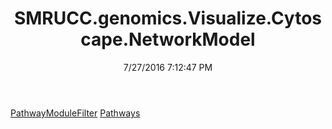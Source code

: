 ﻿---
title: SMRUCC.genomics.Visualize.Cytoscape.NetworkModel
date: 7/27/2016 7:12:47 PM
---

[PathwayModuleFilter](T-SMRUCC.genomics.Visualize.Cytoscape.NetworkModel.PathwayModuleFilter.html)
[Pathways](T-SMRUCC.genomics.Visualize.Cytoscape.NetworkModel.Pathways.html)
